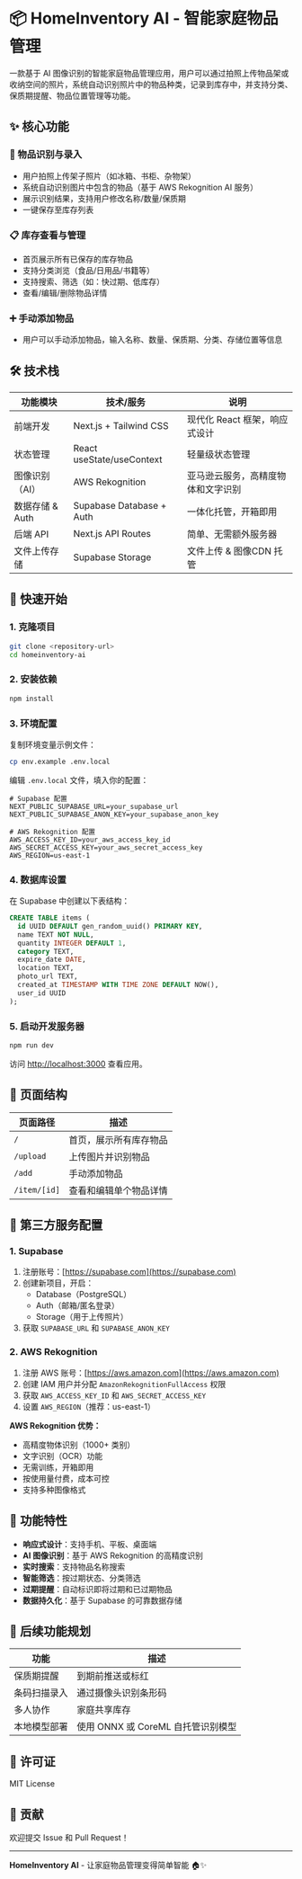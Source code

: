# 📦 HomeInventory AI - 智能家庭物品管理

一款基于 AI 图像识别的智能家庭物品管理应用，用户可以通过拍照上传物品架或收纳空间的照片，系统自动识别照片中的物品种类，记录到库存中，并支持分类、保质期提醒、物品位置管理等功能。

## ✨ 核心功能

### 🎯 物品识别与录入
- 用户拍照上传架子照片（如冰箱、书柜、杂物架）
- 系统自动识别图片中包含的物品（基于 AWS Rekognition AI 服务）
- 展示识别结果，支持用户修改名称/数量/保质期
- 一键保存至库存列表

### 📋 库存查看与管理
- 首页展示所有已保存的库存物品
- 支持分类浏览（食品/日用品/书籍等）
- 支持搜索、筛选（如：快过期、低库存）
- 查看/编辑/删除物品详情

### ➕ 手动添加物品
- 用户可以手动添加物品，输入名称、数量、保质期、分类、存储位置等信息

## 🛠️ 技术栈

| 功能模块 | 技术/服务 | 说明 |
|---------|-----------|------|
| 前端开发 | Next.js + Tailwind CSS | 现代化 React 框架，响应式设计 |
| 状态管理 | React useState/useContext | 轻量级状态管理 |
| 图像识别（AI） | AWS Rekognition | 亚马逊云服务，高精度物体和文字识别 |
| 数据存储 & Auth | Supabase Database + Auth | 一体化托管，开箱即用 |
| 后端 API | Next.js API Routes | 简单、无需额外服务器 |
| 文件上传存储 | Supabase Storage | 文件上传 & 图像CDN 托管 |

## 🚀 快速开始

### 1. 克隆项目
```bash
git clone <repository-url>
cd homeinventory-ai
```

### 2. 安装依赖
```bash
npm install
```

### 3. 环境配置

复制环境变量示例文件：
```bash
cp env.example .env.local
```

编辑 `.env.local` 文件，填入你的配置：

```env
# Supabase 配置
NEXT_PUBLIC_SUPABASE_URL=your_supabase_url
NEXT_PUBLIC_SUPABASE_ANON_KEY=your_supabase_anon_key

# AWS Rekognition 配置
AWS_ACCESS_KEY_ID=your_aws_access_key_id
AWS_SECRET_ACCESS_KEY=your_aws_secret_access_key
AWS_REGION=us-east-1
```

### 4. 数据库设置

在 Supabase 中创建以下表结构：

```sql
CREATE TABLE items (
  id UUID DEFAULT gen_random_uuid() PRIMARY KEY,
  name TEXT NOT NULL,
  quantity INTEGER DEFAULT 1,
  category TEXT,
  expire_date DATE,
  location TEXT,
  photo_url TEXT,
  created_at TIMESTAMP WITH TIME ZONE DEFAULT NOW(),
  user_id UUID
);
```

### 5. 启动开发服务器
```bash
npm run dev
```

访问 [http://localhost:3000](http://localhost:3000) 查看应用。

## 📱 页面结构

| 页面路径 | 描述 |
|---------|------|
| `/` | 首页，展示所有库存物品 |
| `/upload` | 上传图片并识别物品 |
| `/add` | 手动添加物品 |
| `/item/[id]` | 查看和编辑单个物品详情 |

## 🔧 第三方服务配置

### 1. Supabase
1. 注册账号：[https://supabase.com](https://supabase.com)
2. 创建新项目，开启：
   - Database（PostgreSQL）
   - Auth（邮箱/匿名登录）
   - Storage（用于上传照片）
3. 获取 `SUPABASE_URL` 和 `SUPABASE_ANON_KEY`

### 2. AWS Rekognition
1. 注册 AWS 账号：[https://aws.amazon.com](https://aws.amazon.com)
2. 创建 IAM 用户并分配 `AmazonRekognitionFullAccess` 权限
3. 获取 `AWS_ACCESS_KEY_ID` 和 `AWS_SECRET_ACCESS_KEY`
4. 设置 `AWS_REGION`（推荐：us-east-1）

**AWS Rekognition 优势：**
- 高精度物体识别（1000+ 类别）
- 文字识别（OCR）功能
- 无需训练，开箱即用
- 按使用量付费，成本可控
- 支持多种图像格式

## 🎨 功能特性

- **响应式设计**：支持手机、平板、桌面端
- **AI 图像识别**：基于 AWS Rekognition 的高精度识别
- **实时搜索**：支持物品名称搜索
- **智能筛选**：按过期状态、分类筛选
- **过期提醒**：自动标识即将过期和已过期物品
- **数据持久化**：基于 Supabase 的可靠数据存储

## 🔮 后续功能规划

| 功能 | 描述 |
|------|------|
| 保质期提醒 | 到期前推送或标红 |
| 条码扫描录入 | 通过摄像头识别条形码 |
| 多人协作 | 家庭共享库存 |
| 本地模型部署 | 使用 ONNX 或 CoreML 自托管识别模型 |

## 📄 许可证

MIT License

## 🤝 贡献

欢迎提交 Issue 和 Pull Request！

---

**HomeInventory AI** - 让家庭物品管理变得简单智能 🏠✨ 